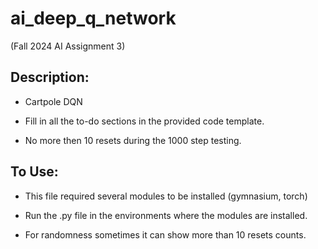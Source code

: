 # ai_deep_q_network
(Fall 2024 AI Assignment 3)

## Description:

- Cartpole DQN
  
- Fill in all the to-do sections in the provided code template.
  
- No more then 10 resets during the 1000 step testing.

## To Use:

- This file required several modules to be installed (gymnasium, torch)

- Run the .py file in the environments where the modules are installed.

- For randomness sometimes it can show more than 10 resets counts.
